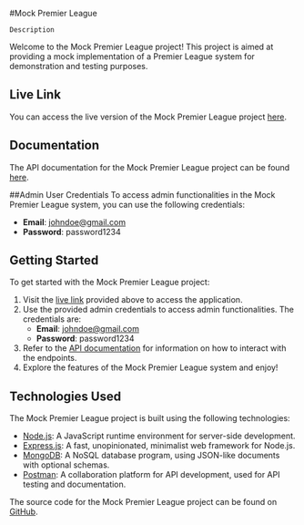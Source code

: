 #Mock Premier League

`Description`

Welcome to the Mock Premier League project! This project is aimed at providing a mock implementation of a Premier League system for demonstration and testing purposes.

## Live Link

You can access the live version of the Mock Premier League project [here](https://mock-premier-league-d7cs.onrender.com).

## Documentation

The API documentation for the Mock Premier League project can be found [here](https://documenter.getpostman.com/view/28059866/2sA35Bd5NX).

##Admin User Credentials
To access admin functionalities in the Mock Premier League system, you can use the following credentials:
  - **Email**: johndoe@gmail.com
   - **Password**: password1234
  
## Getting Started

To get started with the Mock Premier League project:

1. Visit the [live link](https://mock-premier-league-d7cs.onrender.com) provided above to access the application.
2. Use the provided admin credentials to access admin functionalities. The credentials are:
   - **Email**: johndoe@gmail.com
   - **Password**: password1234
3. Refer to the [API documentation](https://documenter.getpostman.com/view/28059866/2sA35Bd5NX) for information on how to interact with the endpoints.
4. Explore the features of the Mock Premier League system and enjoy!


## Technologies Used

The Mock Premier League project is built using the following technologies:

- [Node.js](https://nodejs.org/): A JavaScript runtime environment for server-side development.
- [Express.js](https://expressjs.com/): A fast, unopinionated, minimalist web framework for Node.js.
- [MongoDB](https://www.mongodb.com/): A NoSQL database program, using JSON-like documents with optional schemas.
- [Postman](https://www.postman.com/): A collaboration platform for API development, used for API testing and documentation.


The source code for the Mock Premier League project can be found on [GitHub](https://github.com/Barnyvic/Mock-Premier-League).
